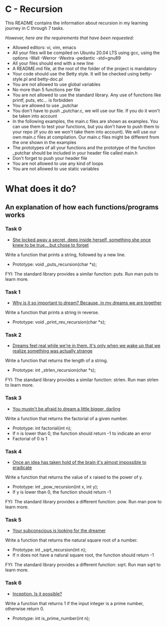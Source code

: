 # C - Recursion

This README contains the information about recursion in my learning journey in C through 7 tasks.

*However, here are the requirements that have been requested:*

* Allowed editors: vi, vim, emacs
* All your files will be compiled on Ubuntu 20.04 LTS using gcc, using the options -Wall -Werror -Wextra -pedantic -std=gnu89
* All your files should end with a new line
* A README.md file, at the root of the folder of the project is mandatory
* Your code should use the Betty style. It will be checked using betty-style.pl and betty-doc.pl
* You are not allowed to use global variables
* No more than 5 functions per file
* You are not allowed to use the standard library. Any use of functions like printf, puts, etc... is forbidden
* You are allowed to use _putchar
* You don't have to push _putchar.c, we will use our file. If you do it won't be taken into account
* In the following examples, the main.c files are shown as examples. You can use them to test your functions, but you don't have to push them to your repo (if you do we won't take them into account). We will use our own main.c files at compilation. Our main.c files might be different from the one shown in the examples
* The prototypes of all your functions and the prototype of the function _putchar should be included in your header file called main.h
* Don't forget to push your header file
* You are not allowed to use any kind of loops
* You are not allowed to use static variables



# **What does it do?**

## **An explanation of how each functions/programs works**


### **Task 0**
* [She locked away a secret, deep inside herself, something she once knew to be true... but chose to forget](https://github.com/Aluranae/holbertonschool-low_level_programming/blob/main/recursion/0-puts_recursion.c)

Write a function that prints a string, followed by a new line.

* Prototype: void _puts_recursion(char *s);

FYI: The standard library provides a similar function: puts. Run man puts to learn more.



### **Task 1**
* [Why is it so important to dream? Because, in my dreams we are together](https://github.com/Aluranae/holbertonschool-low_level_programming/blob/main/recursion/1-print_rev_recursion.c)

Write a function that prints a string in reverse.

* Prototype: void _print_rev_recursion(char *s);



### **Task 2**
* [Dreams feel real while we're in them. It's only when we wake up that we realize something was actually strange](https://github.com/Aluranae/holbertonschool-low_level_programming/blob/main/recursion/2-strlen_recursion.c)

Write a function that returns the length of a string.

* Prototype: int _strlen_recursion(char *s);

FYI: The standard library provides a similar function: strlen. Run man strlen to learn more.



### **Task 3**
* [You mustn't be afraid to dream a little bigger, darling](https://github.com/Aluranae/holbertonschool-low_level_programming/blob/main/recursion/3-factorial.c)

Write a function that returns the factorial of a given number.

* Prototype: int factorial(int n);
* If n is lower than 0, the function should return -1 to indicate an error
* Factorial of 0 is 1



### **Task 4**
* [Once an idea has taken hold of the brain it's almost impossible to eradicate](https://github.com/Aluranae/holbertonschool-low_level_programming/blob/main/recursion/4-pow_recursion.c)

Write a function that returns the value of x raised to the power of y.

* Prototype: int _pow_recursion(int x, int y);
* If y is lower than 0, the function should return -1

FYI: The standard library provides a different function: pow. Run man pow to learn more.



### **Task 5**
* [Your subconscious is looking for the dreamer](https://github.com/Aluranae/holbertonschool-low_level_programming/blob/main/recursion/5-sqrt_recursion.c)

Write a function that returns the natural square root of a number.

* Prototype: int _sqrt_recursion(int n);
* If n does not have a natural square root, the function should return -1

FYI: The standard library provides a different function: sqrt. Run man sqrt to learn more.



### **Task 6**
* [ Inception. Is it possible?](https://github.com/Aluranae/holbertonschool-low_level_programming/blob/main/recursion/6-is_prime_number.c)

Write a function that returns 1 if the input integer is a prime number, otherwise return 0.

* Prototype: int is_prime_number(int n);




